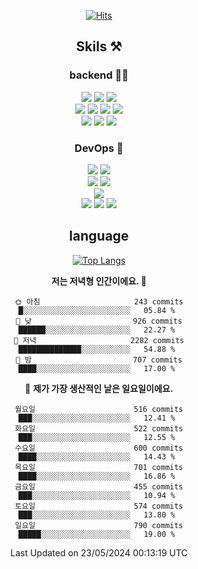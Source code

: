 <div align="center">

[![Hits](https://hits.seeyoufarm.com/api/count/incr/badge.svg?url=https%3A%2F%2Fgithub.com%2Fzxcv9203%2Fhit-counter&count_bg=%23FF7272&title_bg=%23324C2E&icon=codeigniter.svg&icon_color=%23DD5B5B&title=%EB%B0%A9%EB%AC%B8%EC%9E%90&edge_flat=false)](https://hits.seeyoufarm.com)
  
## Skils ⚒️
### backend 🧑‍💻
  
<img src="https://img.shields.io/badge/Java-FF6600?style=flat-square&logo=buymeacoffee&logoColor=white"/>
<img src="https://img.shields.io/badge/Go-0099FF?style=flat-square&logo=go&logoColor=white"/>
<img src="https://img.shields.io/badge/Kotlin-7F52FF?style=flat-square&logo=kotlin&logoColor=white"/>
  
  
<br />
  
<img src="https://img.shields.io/badge/Spring-339933?style=flat-square&logo=Spring&logoColor=white"/>
<img src="https://img.shields.io/badge/Spring Boot-339933?style=flat-square&logo=Spring Boot&logoColor=white"/>
<img src="https://img.shields.io/badge/Spring Security-339933?style=flat-square&logo=Spring Security&logoColor=white"/>
  
<img src="https://img.shields.io/badge/Spring Data JPA-339933?style=flat-square&logo=Hibernate&logoColor=white"/>

<br />
  
  <img src="https://img.shields.io/badge/mysql-0099FF?style=flat-square&logo=mysql&logoColor=white"/>
  <img src="https://img.shields.io/badge/mariadb-0099FF?style=flat-square&logo=mariadb&logoColor=white"/>
  <img src="https://img.shields.io/badge/mongoDB-47A248?style=flat-square&logo=mongodb&logoColor=white"/>
  
  
### DevOps 🚀
  
  <img src="https://img.shields.io/badge/docker-2496ED?style=flat-square&logo=docker&logoColor=white"/>
  <img src="https://img.shields.io/badge/kubernetes-326CE5?style=flat-square&logo=kubernetes&logoColor=white"/>
  
  <br />
  
  <img src="https://img.shields.io/badge/Github Actions-2088FF?style=flat-square&logo=githubactions&logoColor=white"/>
  <img src="https://img.shields.io/badge/Jenkins-D24939?style=flat-square&logo=jenkins&logoColor=white"/>
  
  
  <br />
  <img src="https://img.shields.io/badge/terraform-7B42BC?style=flat-square&logo=terraform&logoColor=white"/>
  
  <br />
  <img src="https://img.shields.io/badge/Amazon AWS-232F3E?style=flat-square&logo=Amazon AWS&logoColor=white"/>

  <img src="https://img.shields.io/badge/GCP-4285F4?style=flat-square&logo=googlecloud&logoColor=white"/>
  <img src="https://img.shields.io/badge/NCP-03C75A?style=flat-square&logo=naver&logoColor=white"/>
  
  
## language

[![Top Langs](https://github-readme-stats.vercel.app/api/top-langs/?username=zxcv9203&hide=html&exclude_repo=zxcv9203.github.io,golB&theme=grate-gatsby)](https://github.com/zxcv9203/github-readme-stats)
  
<!--START_SECTION:waka-->
**저는 저녁형 인간이에요. 🦉** 

```text
🌞 아침                     243 commits         █░░░░░░░░░░░░░░░░░░░░░░░░   05.84 % 
🌆 낮　                     926 commits         ██████░░░░░░░░░░░░░░░░░░░   22.27 % 
🌃 저녁                     2282 commits        ██████████████░░░░░░░░░░░   54.88 % 
🌙 밤　                     707 commits         ████░░░░░░░░░░░░░░░░░░░░░   17.00 % 
```
📅 **제가 가장 생산적인 날은 일요일이에요.** 

```text
월요일                      516 commits         ███░░░░░░░░░░░░░░░░░░░░░░   12.41 % 
화요일                      522 commits         ███░░░░░░░░░░░░░░░░░░░░░░   12.55 % 
수요일                      600 commits         ████░░░░░░░░░░░░░░░░░░░░░   14.43 % 
목요일                      701 commits         ████░░░░░░░░░░░░░░░░░░░░░   16.86 % 
금요일                      455 commits         ███░░░░░░░░░░░░░░░░░░░░░░   10.94 % 
토요일                      574 commits         ███░░░░░░░░░░░░░░░░░░░░░░   13.80 % 
일요일                      790 commits         █████░░░░░░░░░░░░░░░░░░░░   19.00 % 
```



 Last Updated on 23/05/2024 00:13:19 UTC
<!--END_SECTION:waka-->
  
</div>

